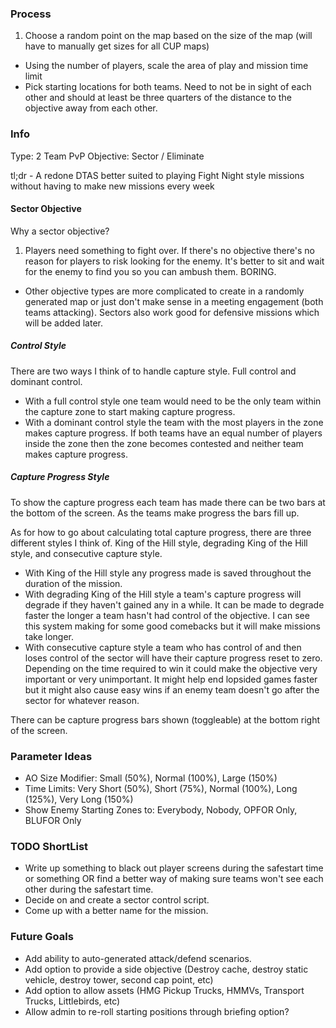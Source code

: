 ### Process
1. Choose a random point on the map based on the size of the map (will have to manually get sizes for all CUP maps)
* Using the number of players, scale the area of play and mission time limit
* Pick starting locations for both teams. Need to not be in sight of each other and should at least be three quarters of the distance to the objective away from each other.

### Info
Type:   2 Team PvP
Objective:  Sector / Eliminate

tl;dr - A redone DTAS better suited to playing Fight Night style missions without having to make new missions every week

#### Sector Objective
Why a sector objective?

1. Players need something to fight over. If there's no objective there's no reason for players to risk looking for the enemy. It's better to sit and wait for the enemy to find you so you can ambush them. BORING.
* Other objective types are more complicated to create in a randomly generated map or just don't make sense in a meeting engagement (both teams attacking). Sectors also work good for defensive missions which will be added later.

##### Control Style
There are two ways I think of to handle capture style. Full control and dominant control. 

* With a full control style one team would need to be the only team within the capture zone to start making capture progress. 
* With a dominant control style the team with the most players in the zone makes capture progress. If both teams have an equal number of players inside the zone then the zone becomes contested and neither team makes capture progress.

##### Capture Progress Style
To show the capture progress each team has made there can be two bars at the bottom of the screen. As the teams make progress the bars fill up.

As for how to go about calculating total capture progress, there are three different styles I think of. King of the Hill style, degrading King of the Hill style, and consecutive capture style.

* With King of the Hill style any progress made is saved throughout the duration of the mission. 
* With degrading King of the Hill style a team's capture progress will degrade if they haven't gained any in a while. It can be made to degrade faster the longer a team hasn't had control of the objective. I can see this system making for some good comebacks but it will make missions take longer.
* With consecutive capture style a team who has control of and then loses control of the sector will have their capture progress reset to zero. Depending on the time required to win it could make the objective very important or very unimportant. It might help end lopsided games faster but it might also cause easy wins if an enemy team doesn't go after the sector for whatever reason.


There can be capture progress bars shown (toggleable) at the bottom right of the screen. 

### Parameter Ideas

* AO Size Modifier:   Small (50%), Normal (100%), Large (150%)
* Time Limits:    Very Short (50%), Short (75%), Normal (100%), Long (125%), Very Long (150%)
* Show Enemy Starting Zones to:   Everybody, Nobody, OPFOR Only, BLUFOR Only

### TODO ShortList
* Write up something to black out player screens during the safestart time or something OR find a better way of making sure teams won't see each other during the safestart time.
* Decide on and create a sector control script.
* Come up with a better name for the mission.

### Future Goals
* Add ability to auto-generated attack/defend scenarios.
* Add option to provide a side objective (Destroy cache, destroy static vehicle, destroy tower, second cap point, etc)
* Add option to allow assets (HMG Pickup Trucks, HMMVs, Transport Trucks, Littlebirds, etc)
* Allow admin to re-roll starting positions through briefing option?
